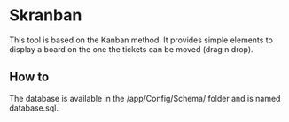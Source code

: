 # Skranban

This tool is based on the Kanban method.
It provides simple elements to display a board on the one the tickets can be moved (drag n drop).

## How to

The database is available in the /app/Config/Schema/ folder and is named database.sql.
